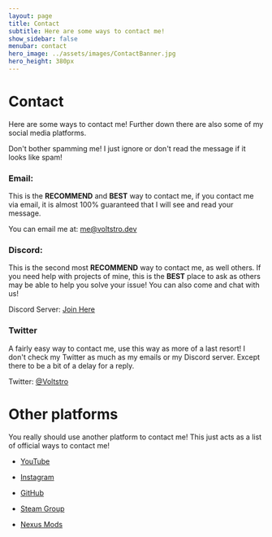 ```yaml
---
layout: page
title: Contact  
subtitle: Here are some ways to contact me!
show_sidebar: false
menubar: contact
hero_image: ../assets/images/ContactBanner.jpg
hero_height: 380px
---
```


# Contact

Here are some ways to contact me! Further down there are also some of my social media platforms.

Don't bother spamming me! I just ignore or don't read the message if it looks like spam!

### Email:

This is the **RECOMMEND** and **BEST** way to contact me, if you contact me via email, it is almost 100% guaranteed that I will see and read your message.

You can email me at: [me@voltstro.dev](mailto:me@voltstro.dev)

### Discord:

This is the second most **RECOMMEND** way to contact me, as well others. If you need help with projects of mine, this is the **BEST** place to ask as others may be able to help you solve your issue! You can also come and chat with us!

Discord Server: [Join Here](https://discord.voltstro.dev)

### Twitter

A fairly easy way to contact me, use this way as more of a last resort! I don't check my Twitter as much as my emails or my Discord server. Except there to be a bit of a delay for a reply.

Twitter: [@Voltstro](https://twitter.com/Voltstro)

# Other platforms

You really should use another platform to contact me! This just acts as a list of official ways to contact me!

* [YouTube](https://youtube.com/Voltstro)

* [Instagram](https://www.instagram.com/creepysinstudios/)

* [GitHub](https://github.com/Voltstro)

* [Steam Group](https://steamcommunity.com/groups/creepysin)

* [Nexus Mods](https://www.nexusmods.com/users/34491035)